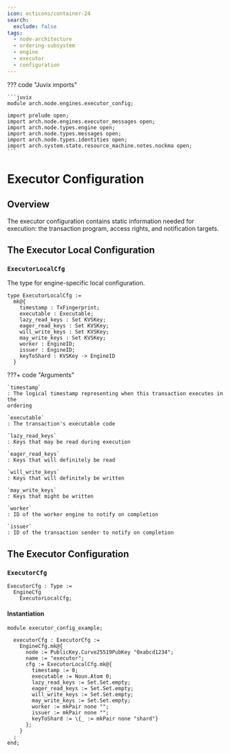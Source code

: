 ```yaml
---
icon: octicons/container-24
search:
  exclude: false
tags:
  - node-architecture
  - ordering-subsystem
  - engine
  - executor
  - configuration
---
```


??? code "Juvix imports"

    ```juvix
    module arch.node.engines.executor_config;

    import prelude open;
    import arch.node.engines.executor_messages open;
    import arch.node.types.engine open;
    import arch.node.types.messages open;
    import arch.node.types.identities open;
    import arch.system.state.resource_machine.notes.nockma open;
    ```

# Executor Configuration

## Overview

The executor configuration contains static information needed for execution: the transaction program, access rights, and notification targets.

## The Executor Local Configuration

### `ExecutorLocalCfg`

The type for engine-specific local configuration.

<!-- --8<-- [start:ExecutorLocalCfg] -->
```juvix
type ExecutorLocalCfg :=
  mk@{
    timestamp : TxFingerprint;
    executable : Executable;
    lazy_read_keys : Set KVSKey;
    eager_read_keys : Set KVSKey;
    will_write_keys : Set KVSKey;
    may_write_keys : Set KVSKey;
    worker : EngineID;
    issuer : EngineID;
    keyToShard : KVSKey -> EngineID
  }
```
<!-- --8<-- [end:ExecutorLocalCfg] -->

???+ code "Arguments"

    `timestamp`
    : The logical timestamp representing when this transaction executes in the
    ordering

    `executable`
    : The transaction's executable code

    `lazy_read_keys`
    : Keys that may be read during execution

    `eager_read_keys`
    : Keys that will definitely be read

    `will_write_keys`
    : Keys that will definitely be written

    `may_write_keys`
    : Keys that might be written

    `worker`
    : ID of the worker engine to notify on completion

    `issuer`
    : ID of the transaction sender to notify on completion

## The Executor Configuration

### `ExecutorCfg`

<!-- --8<-- [start:ExecutorCfg] -->
```juvix
ExecutorCfg : Type :=
  EngineCfg
    ExecutorLocalCfg;
```
<!-- --8<-- [end:ExecutorCfg] -->

#### Instantiation

<!-- --8<-- [start:executorCfg] -->
```juvix extract-module-statements
module executor_config_example;

  executorCfg : ExecutorCfg :=
    EngineCfg.mk@{
      node := PublicKey.Curve25519PubKey "0xabcd1234";
      name := "executor";
      cfg := ExecutorLocalCfg.mk@{
        timestamp := 0;
        executable := Noun.Atom 0;
        lazy_read_keys := Set.Set.empty;
        eager_read_keys := Set.Set.empty;
        will_write_keys := Set.Set.empty;
        may_write_keys := Set.Set.empty;
        worker := mkPair none "";
        issuer := mkPair none "";
        keyToShard := \{_ := mkPair none "shard"}
      };
    }
  ;
end;
```
<!-- --8<-- [end:executorCfg] -->
